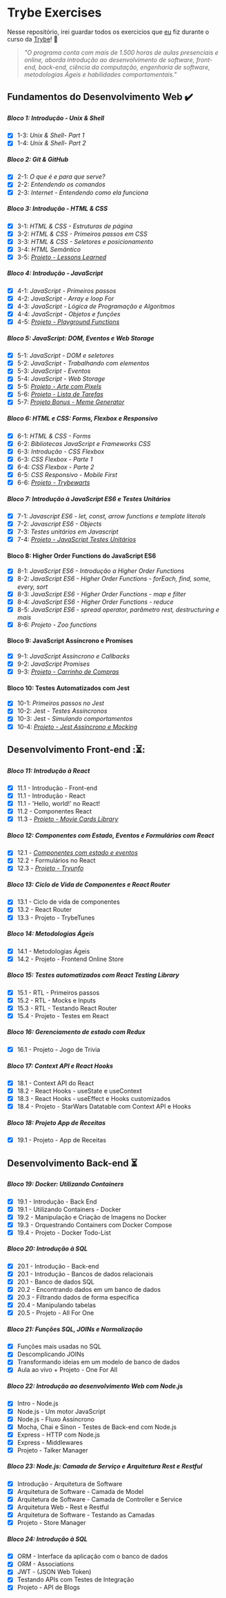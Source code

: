 # Trybe Exercises

Nesse repositório, irei guardar todos os exercicios que [eu](https://www.linkedin.com/in/annie-haurani-4237a61a0/) fiz durante o curso da [Trybe](https://www.betrybe.com/)! :rocket:

> _"O programa conta com mais de 1.500 horas de aulas presenciais e online, aborda introdução ao desenvolvimento de software, front-end, back-end, ciência da computação, engenharia de software, metodologias Ágeis e habilidades comportamentais."_

## Fundamentos do Desenvolvimento Web ✔️

##### Bloco 1: Introdução - Unix & Shell

- [X] 1-3: _Unix & Shell- Part 1_
- [X] 1-4: _Unix & Shell- Part 2_

##### Bloco 2: Git & GitHub

- [X] 2-1: _O que é e para que serve?_
- [X] 2-2: _Entendendo os comandos_
- [X] 2-3: _Internet - Entendendo como ela funciona_

##### Bloco 3: Introdução - HTML & CSS

- [X] 3-1: _HTML & CSS - Estruturas de página_
- [X] 3-2: _HTML & CSS - Primeiros passos em CSS_
- [X] 3-3: _HTML & CSS - Seletores e posicionamento_
- [X] 3-4: _HTML Semântico_
- [X] 3-5: _[Projeto - Lessons Learned](https://github.com/anniehau/trybe-projects/tree/main/sd-015-b-project-lessons-learned)_

##### Bloco 4: Introdução - JavaScript

- [X] 4-1: _JavaScript - Primeiros passos_
- [X] 4-2: _JavaScript - Array e loop For_
- [X] 4-3: _JavaScript - Lógica de Programação e Algoritmos_
- [X] 4-4: _JavaScript - Objetos e funções_
- [X] 4-5: _[Projeto - Playground Functions](https://github.com/anniehau/trybe-projects/tree/main/sd-015-b-project-playground-functions)_

##### Bloco 5: JavaScript: DOM, Eventos e Web Storage

- [X] 5-1: _JavaScript - DOM e seletores_
- [X] 5-2: _JavaScript - Trabalhando com elementos_
- [X] 5-3: _JavaScript - Eventos_
- [X] 5-4: _JavaScript - Web Storage_
- [X] 5-5: _[Projeto - Arte com Pixels](https://github.com/anniehau/trybe-projects/tree/main/sd-015-b-project-pixels-art)_
- [X] 5-6: _[Projeto - Lista de Tarefas](https://github.com/anniehau/trybe-projects/tree/main/sd-015-b-project-todo-list)_
- [X] 5-7: _[Projeto Bonus - Meme Generator](https://github.com/anniehau/trybe-projects/tree/main/sd-015-b-project-meme-generator)_

##### Bloco 6: HTML e CSS: Forms, Flexbox e Responsivo

- [X] 6-1: _HTML & CSS - Forms_
- [X] 6-2: _Bibliotecas JavaScript e Frameworks CSS_
- [X] 6-3: _Introdução - CSS Flexbox_
- [X] 6-3: _CSS Flexbox - Parte 1_
- [X] 6-4: _CSS Flexbox - Parte 2_
- [X] 6-5: _CSS Responsivo - Mobile First_
- [X] 6-6: _[Projeto - Trybewarts](https://github.com/anniehau/trybe-projects/tree/main/sd-015-b-project-trybewarts)_

##### Bloco 7: Introdução à JavaScript ES6 e Testes Unitários

- [X] 7-1: _Javascript ES6 - let, const, arrow functions e template literals_
- [X] 7-2: _Javascript ES6 - Objects_
- [X] 7-3: _Testes unitários em Javascript_
- [X] 7-4: _[Projeto - JavaScript Testes Unitários](https://github.com/anniehau/trybe-projects/tree/main/sd-015-b-project-js-unit-tests)_

#### Bloco 8: Higher Order Functions do JavaScript ES6

- [X] 8-1: _JavaScript ES6 - Introdução a Higher Order Functions_
- [X] 8-2: _JavaScript ES6 - Higher Order Functions - forEach, find, some, every, sort_
- [X] 8-3: _JavaScript ES6 - Higher Order Functions - map e filter_
- [X] 8-4: _JavaScript ES6 - Higher Order Functions - reduce_
- [X] 8-5: _JavaScript ES6 - spread operator, parâmetro rest, destructuring e mais_
- [X] 8-6: _Projeto - Zoo functions_

#### Bloco 9: JavaScript Assíncrono e Promises

- [X] 9-1: _JavaScript Assíncrono e Callbacks_
- [X] 9-2: _JavaScript Promises_
- [X] 9-3:  _[Projeto - Carrinho de Compras](https://github.com/anniehau/trybe-projects/tree/main/sd-015-b-project-zoo-functions)_

#### Bloco 10: Testes Automatizados com Jest

- [X] 10-1: _Primeiros passos no Jest_
- [X] 10-2: Jest - _Testes Assíncronos_
- [X] 10-3: Jest - _Simulando comportamentos_
- [X] 10-4: _[Projeto - Jest Assíncrono e Mocking](https://github.com/anniehau/trybe-projects/tree/main/sd-015-b-project-jest)_

## Desenvolvimento Front-end ::hourglass_flowing_sand::

##### Bloco 11: Introdução à React
- [X] 11.1 - Introdução - Front-end
- [X] 11.1 - Introdução - React
- [X] 11.1 - 'Hello, world!' no React!
- [X] 11.2 - Componentes React
- [x] 11.3 - _[Projeto - Movie Cards Library](https://github.com/anniehau/trybe-projects/tree/main/sd-015-b-project-movie-cards-library)_

##### Bloco 12: Componentes com Estado, Eventos e Formulários com React
- [X] 12.1 - _[Componentes com estado e eventos](https://github.com/anniehau/exercise-pokedex-state)_
- [X] 12.2 - Formulários no React
- [X] 12.3 - _[Projeto - Tryunfo](https://github.com/anniehau/trybe-projects/tree/main/sd-015-b-project-tryunfo)_

##### Bloco 13: Ciclo de Vida de Componentes e React Router
- [X] 13.1 - Ciclo de vida de componentes
- [X] 13.2 - React Router
- [X] 13.3 - Projeto - TrybeTunes

##### Bloco 14: Metodologias Ágeis
- [X] 14.1 - Metodologias Ágeis
- [X] 14.2 - Projeto - Frontend Online Store

##### Bloco 15: Testes automatizados com React Testing Library
- [X] 15.1 - RTL - Primeiros passos
- [X] 15.2 - RTL - Mocks e Inputs
- [X] 15.3 - RTL - Testando React Router
- [X] 15.4 - Projeto - Testes em React

##### Bloco 16: Gerenciamento de estado com Redux
- [X] 16.1 - Projeto - Jogo de Trivia

##### Bloco 17: Context API e React Hooks
- [X] 18.1 - Context API do React
- [X] 18.2 - React Hooks - useState e useContext
- [X] 18.3 - React Hooks - useEffect e Hooks customizados
- [X] 18.4 - Projeto - StarWars Datatable com Context API e Hooks

##### Bloco 18: Projeto App de Receitas
- [X] 19.1 - Projeto - App de Receitas

## Desenvolvimento Back-end :hourglass_flowing_sand:

##### Bloco 19: Docker: Utilizando Containers
- [X] 19.1 - Introdução - Back End
- [X] 19.1 - Utilizando Containers - Docker
- [X] 19.2 - Manipulação e Criação de Imagens no Docker
- [X] 19.3 - Orquestrando Containers com Docker Compose
- [X] 19.4 - Projeto - Docker Todo-List

##### Bloco 20: Introdução à SQL
- [X] 20.1 - Introdução - Back-end
- [X] 20.1 - Introdução - Bancos de dados relacionais
- [X] 20.1 - Banco de dados SQL
- [X] 20.2 - Encontrando dados em um banco de dados
- [X] 20.3 - Filtrando dados de forma específica
- [X] 20.4 - Manipulando tabelas
- [X] 20.5 - Projeto - All For One

##### Bloco 21: Funções SQL, JOINs e Normalização
- [X] Funções mais usadas no SQL
- [X] Descomplicando JOINs
- [X] Transformando ideias em um modelo de banco de dados
- [X] Aula ao vivo + Projeto - One For All

##### Bloco 22: Introdução ao desenvolvimento Web com Node.js
- [X] Intro - Node.js
- [X] Node.js - Um motor JavaScript
- [X] Node.js - Fluxo Assíncrono
- [X] Mocha, Chai e Sinon - Testes de Back-end com Node.js
- [X] Express - HTTP com Node.js
- [X] Express - Middlewares
- [X] Projeto - Talker Manager

##### Bloco 23: Node.js: Camada de Serviço e Arquitetura Rest e Restful
- [X] Introdução - Arquitetura de Software
- [X] Arquitetura de Software - Camada de Model
- [X] Arquitetura de Software - Camada de Controller e Service
- [X] Arquitetura Web - Rest e Restful
- [X] Arquitetura de Software - Testando as Camadas
- [X] Projeto - Store Manager

##### Bloco 24: Introdução à SQL
- [X] ORM - Interface da aplicação com o banco de dados
- [X] ORM - Associations
- [X] JWT - (JSON Web Token)
- [X] Testando APIs com Testes de Integração
- [X] Projeto - API de Blogs
